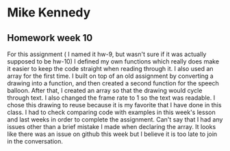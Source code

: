 # Mike Kennedy

## Homework week 10




For this assignment ( I named it hw-9, but wasn't sure if it was actually supposed to be hw-10) I defined my own functions which really does make it easier to keep the code straight when reading through it. I also used an array for the first time. I built on top of an old assignment by converting a drawing into a function, and then created a second function for the speech balloon. After that, I created an array so that the drawing would cycle through text. I also changed the frame rate to 1 so the text was readable. I chose this drawing to reuse because it is my favorite that I have done in this class. I had to check comparing code with examples in this week's lesson and last weeks in order to complete the assignment. Can't say that I had any issues other than a brief mistake I made when declaring the array. It looks like there was an issue on github this week but I believe it is too late to join in the conversation.
